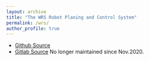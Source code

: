 ```yaml
---
layout: archive
title: "The WRS Robot Planing and Control System"
permalink: /wrs/
author_profile: true
---
```


* [Github Source](https://github.com/wanweiwei07)
* [Gitlab Source](https://gitlab.com/wanweiwei07/wrs) No longer maintained since Nov.2020.
